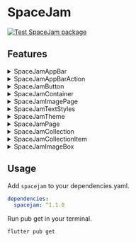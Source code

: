 # SpaceJam
[![Test SpaceJam package](https://github.com/PrismForDart/SpaceJam/actions/workflows/test_package.yml/badge.svg)](https://github.com/PrismForDart/SpaceJam/actions/workflows/test_package.yml)

## Features
  <details>
    <summary>SpaceJamAppBar</summary>
    <image src="https://github.com/PrismForDart/SpaceJam/blob/main/doc/widgets/SpaceJamAppBar.png" width="50%">
  </details>
  
  <details>
    <summary>SpaceJamAppBarAction</summary>
      A class containing the action's icon, action on tap, and tooltip.
      <br />
    (Example: search icon on the SpaceJamAppBar's example image)
  </details>
  
  <details>
    <summary>SpaceJamButton</summary>
    
  `SpaceJamButton` outside of a `SpaceJamContainer` widget.
  <br /><br />
  <image src="https://github.com/PrismForDart/SpaceJam/blob/main/doc/widgets/SpaceJamButtonOutside.png" width="50%">
  <br /><br />
      
  `SpaceJamButton` inside of a `SpaceJamContainer` widget.
  <br /><br />
  <image src="https://github.com/PrismForDart/SpaceJam/blob/main/doc/widgets/SpaceJamButtonInside.png" width="50%">
  </details>
    
  <details>
    <summary>SpaceJamContainer</summary>
   <image src="https://github.com/PrismForDart/SpaceJam/blob/main/doc/widgets/SpaceJamContainer.png" width="50%">
     </details>
  
  <details>
    <summary>SpaceJamImagePage</summary>
  <image src="https://github.com/PrismForDart/SpaceJam/blob/main/doc/widgets/SpaceJamImagePage.png" width="50%">
    </details>
  
  <details>
    <summary>
      SpaceJamTextStyles
    </summary>
    This will use your TextTheme from your Theme to make them the correct size.
  </details>
    
  <details>
    <summary>SpaceJamTheme</summary>
  With this class you can call the theme of SpaceJam, like `TextTheme`.
   </details>
    
  <details>
    <summary>SpaceJamPage</summary>
    Use this widget to easily create a whole page which uses SpaceJam widgets.
  </details>
    
  <details>
    <summary>SpaceJamCollection</summary>
    <image src="https://github.com/PrismForDart/SpaceJam/blob/main/doc/widgets/SpaceJamCollection.png" width="45%">
  </details>
    
  <details>
    <summary>SpaceJamCollectionItem</summary>
    <image src="https://github.com/PrismForDart/SpaceJam/blob/main/doc/widgets/SpaceJamCollectionItem.png" width="20%">
  </details>
    
  <details>
    <summary>SpaceJamImageBox</summary>
    
  #### `SpaceJamImageBox` outside of a `SpaceJamContainer` widget.
  <br />
  <image src="https://github.com/PrismForDart/SpaceJam/blob/main/doc/widgets/SpaceJamImageBoxOutside.png" width="50%">
  
  #### `SpaceJamImageBox` inside of a `SpaceJamContainer` widget.
  <br />
  <image src="https://github.com/PrismForDart/SpaceJam/blob/main/doc/widgets/SpaceJamImageBoxInside.png" width="50%">
  </details>

## Usage

Add `spacejam` to your dependencies.yaml.
```yaml
dependencies:
  spacejam: ^1.1.0
```

Run pub get in your terminal.
```console
flutter pub get
```
